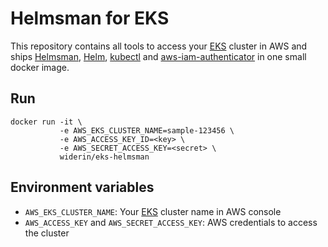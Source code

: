 # Helmsman for EKS

This repository contains all tools to access your [EKS](https://aws.amazon.com/eks) cluster in AWS and ships [Helmsman](https://github.com/Praqma/Helmsman/releases), [Helm](https://helm.sh), [kubectl](https://github.com/kubernetes/kubectl) and [aws-iam-authenticator](https://github.com/kubernetes-sigs/aws-iam-authenticator) in one small docker image.

## Run

    docker run -it \
               -e AWS_EKS_CLUSTER_NAME=sample-123456 \
               -e AWS_ACCESS_KEY_ID=<key> \
               -e AWS_SECRET_ACCESS_KEY=<secret> \
               widerin/eks-helmsman

## Environment variables

- `AWS_EKS_CLUSTER_NAME`: Your [EKS](https://aws.amazon.com/eks) cluster name in AWS console
- `AWS_ACCESS_KEY` and `AWS_SECRET_ACCESS_KEY`: AWS credentials to access the cluster
